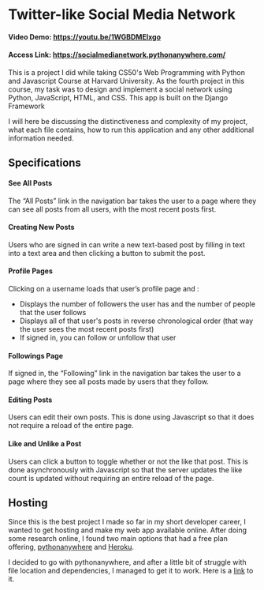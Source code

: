 # Twitter-like Social Media Network

#### Video Demo: <https://youtu.be/1WGBDMElxgo>

#### Access Link: <https://socialmedianetwork.pythonanywhere.com/>

This is a project I did while taking CS50's Web Programming with Python and Javascript Course at Harvard University.
As the fourth project in this course, my task was to design and implement a social network using Python, JavaScript, HTML, and CSS. This app is built on the Django Framework

I will here be discussing the distinctiveness and complexity of my project, what each file contains, how to run this application and any other additional information needed.

## Specifications

#### See All Posts

The “All Posts” link in the navigation bar takes the user to a page where they can see all posts from all users, with the most recent posts first.

#### Creating New Posts

Users who are signed in can write a new text-based post by filling in text into a text area and then clicking a button to submit the post.

#### Profile Pages

Clicking on a username loads that user’s profile page and :

-   Displays the number of followers the user has and the number of people that the user follows
-   Displays all of that user's posts in reverse chronological order (that way the user sees the most recent posts first)
-   If signed in, you can follow or unfollow that user

#### Followings Page

If signed in, the “Following” link in the navigation bar takes the user to a page where they see all posts made by users that they follow.

#### Editing Posts

Users can edit their own posts. This is done using Javascript so that it does not require a reload of the entire page.

#### Like and Unlike a Post

Users can click a button to toggle whether or not the like that post. This is done asynchronously with Javascript so that the server updates the like count is updated without requiring an entire reload of the page.

## Hosting

Since this is the best project I made so far in my short developer career, I wanted to get hosting and make my web app available online.
After doing some research online, I found two main options that had a free plan offering, [pythonanywhere](https://www.pythonanywhere.com/) and [Heroku](https://www.heroku.com/).

I decided to go with pythonanywhere, and after a little bit of struggle with file location and dependencies, I managed to get it to work.
Here is a [link](https://socialmedianetwork.pythonanywhere.com/) to it.
